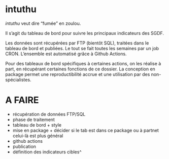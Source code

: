 
<!-- README.md is generated from README.Rmd. Please edit that file -->

# intuthu

<!-- badges: start -->

<!-- badges: end -->

*intuthu* veut dire “fumée” en zoulou.

Il s’agit du tableau de bord pour suivre les principaux indicateurs des
SGDF.

Les données sont récupérées par FTP (bientôt SQL), traitées dans le
tableau de bord et publiées. Le tout se fait toutes les semaines par un
job CRON. L’ensemble est automatisé grâce à Github Actions.

Pour des tableaux de bord spécifiques à certaines actions, on les
réalise à part, en récupérant certaines fonctions de ce dossier. La
conception en package permet une reproductibilité accrue et une
utilisation par des non-spécialistes.

# A FAIRE

  - récupération de données FTP/SQL
  - phase de traitement
  - tableau de bord + style
  - mise en package + décider si le tab est dans ce package ou à partnet
    celui-là est plus général
  - github actions
  - publication
  - définition des indicateurs cibles^
